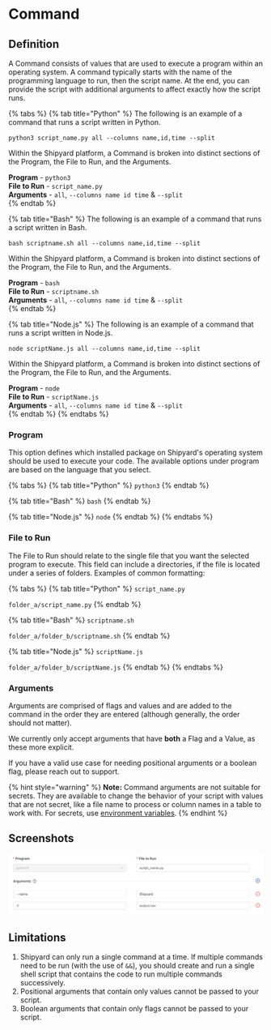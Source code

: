 # Command

## Definition

A Command consists of values that are used to execute a program within an operating system. A command typically starts with the name of the programming language to run, then the script name. At the end, you can provide the script with additional arguments to affect exactly how the script runs.

{% tabs %}
{% tab title="Python" %}
The following is an example of a command that runs a script written in Python.

```text
python3 script_name.py all --columns name,id,time --split
```

Within the Shipyard platform, a Command is broken into distinct sections of the Program, the File to Run, and the Arguments.

**Program** - `python3`  
**File to Run** - `script_name.py`  
**Arguments** -  `all`, `--columns name id time` & `--split`  
{% endtab %}

{% tab title="Bash" %}
The following is an example of a command that runs a script written in Bash.

```text
bash scriptname.sh all --columns name,id,time --split
```

Within the Shipyard platform, a Command is broken into distinct sections of the Program, the File to Run, and the Arguments.

**Program** - `bash`  
**File to Run** - `scriptname.sh`  
**Arguments** -  `all`, `--columns name id time` & `--split`  
{% endtab %}

{% tab title="Node.js" %}
The following is an example of a command that runs a script written in Node.js.

```text
node scriptName.js all --columns name,id,time --split
```

Within the Shipyard platform, a Command is broken into distinct sections of the Program, the File to Run, and the Arguments.

**Program** - `node`  
**File to Run** - `scriptName.js`  
**Arguments** -  `all`, `--columns name id time` & `--split`  
{% endtab %}
{% endtabs %}

### Program <a id="program"></a>

This option defines which installed package on Shipyard's operating system should be used to execute your code. The available options under program are based on the language that you select.

{% tabs %}
{% tab title="Python" %}
`python3`
{% endtab %}

{% tab title="Bash" %}
`bash`
{% endtab %}

{% tab title="Node.js" %}
`node`
{% endtab %}
{% endtabs %}

### File to Run <a id="file-to-run"></a>

The File to Run should relate to the single file that you want the selected program to execute. This field can include a directories, if the file is located under a series of folders. Examples of common formatting:

{% tabs %}
{% tab title="Python" %}
`script_name.py`

`folder_a/script_name.py`
{% endtab %}

{% tab title="Bash" %}
`scriptname.sh`

`folder_a/folder_b/scriptname.sh`
{% endtab %}

{% tab title="Node.js" %}
`scriptName.js`

`folder_a/folder_b/scriptName.js`
{% endtab %}
{% endtabs %}

### Arguments <a id="arguments"></a>

Arguments are comprised of flags and values and are added to the command in the order they are entered \(although generally, the order should not matter\).   
  
We currently only accept arguments that have **both** a Flag and a Value, as these more explicit.  
  
If you have a valid use case for needing positional arguments or a boolean flag, please reach out to support.

{% hint style="warning" %}
**Note:** Command arguments are not suitable for secrets. They are available to change the behavior of your script with values that are not secret, like a file name to process or column names in a table to work with. For secrets, use [environment variables](../environment-variables/).
{% endhint %}

## Screenshots

![](../../../.gitbook/assets/image%20%28103%29.png)

## Limitations

1. Shipyard can only run a single command at a time. If multiple commands need to be run \(with the use of `&&`\), you should create and run a single shell script that contains the code to run multiple commands successively.
2. Positional arguments that contain only values cannot be passed to your script.
3. Boolean arguments that contain only flags cannot be passed to your script.



